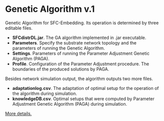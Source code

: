 # Genetic Algorithm v.1

Genetic Algorithm for SFC-Embedding. Its operation is determined by three editable files.

* **SFCdistrDL.jar**. The GA algorithm implemented in .jar executable.
* **Parameters**. Specify the substrate network topology and the parameters of running the Genetic Algorithm.
* **Settings**. Parameters of running the Parameter Adjustment Genetic Algorithm (PAGA).
* **Profile**. Configuration of the Parameter Adjustment procedure. The boundaries of the produced solutions by PAGA.

Besides network simulation output, the algorithm outputs two more files.
* **adaptationlog.csv**. The adaptation of optimal setup for the operation of the algorithm during simulation.
* **knowledgeDB.csv**. Optimal setups that were computed by Parameter Adjustment Genetic Algorithm (PAGA) during simulation.

[More details.](https://rodispantelis.github.io/SFC-Embedding/DataCenters)